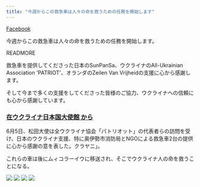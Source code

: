 ```yaml
---
title: "今週からこの救急車は人々の命を救うための任務を開始します"
--- 
```


[Facebook](https://www.facebook.com/ukrainians.japan/posts/pfbid02bfwb74Lqfo6RJc8RqFxKqZn5MMFadRbqsJUB4m6Jz98SM9n5uUEbMRSunwbn3Aizl)

今週からこの救急車は人々の命を救うための任務を開始します。

READMORE

救急車を提供してくださった日本のSunPanSa、ウクライナのAll-Ukrainian Association 'PATRIOT'、オランダのZeilen Van Vrijheidの支援に心から感謝します。

そして今まで多くの支援をしてくださった皆様のご協力、ウクライナへの信頼にも心から感謝しています。


### [在ウクライナ日本国大使館 から](https://www.facebook.com/embassyofjapaninukraine/posts/pfbid02nEHNVR9B39SvB2chpK6RyhVCB3yGcDKYWkw2i4QKULhrReurG1uxqi11ZBnATWZ8l)
 
6月5日、松田大使は全ウクライナ協会「パトリオット」の代表者らの訪問を受け、日本のウクライナ支援、特に奥伊勢市消防局とNGOによる救急車2台の提供に心から感謝の意を表した。クラヤニ」。

これらの車は後にムィコラーイウに移送され、そこでウクライナ人の命を救うことになる。

![](news/2023-06-08-ambulance/photo1.jpg)
![](news/2023-06-08-ambulance/photo2.jpg)
![](news/2023-06-08-ambulance/photo3.jpg)
![](news/2023-06-08-ambulance/photo4.jpg)
